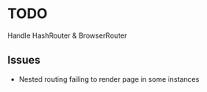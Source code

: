 # TODO

Handle HashRouter & BrowserRouter

## Issues

- Nested routing failing to render page in some instances